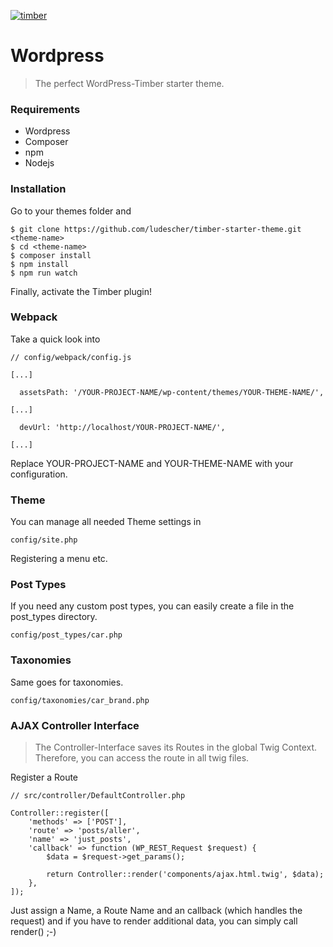 [![timber](https://ps.w.org/timber-library/assets/banner-1544x500.jpg)](https://www.upstatement.com/timber/)

# Wordpress
> The perfect WordPress-Timber starter theme.

### Requirements
* Wordpress
* Composer
* npm
* Nodejs

### Installation

Go to your themes folder and
```
$ git clone https://github.com/ludescher/timber-starter-theme.git <theme-name>
$ cd <theme-name>
$ composer install
$ npm install
$ npm run watch
```
Finally, activate the Timber plugin!

### Webpack
Take a quick look into
```
// config/webpack/config.js

[...]

  assetsPath: '/YOUR-PROJECT-NAME/wp-content/themes/YOUR-THEME-NAME/',

[...]

  devUrl: 'http://localhost/YOUR-PROJECT-NAME/',

[...]
```
Replace YOUR-PROJECT-NAME and YOUR-THEME-NAME with your configuration.

### Theme
You can manage all needed Theme settings in
```
config/site.php
```
Registering a menu etc.

### Post Types
If you need any custom post types, you can easily create a file in the post_types directory.
```
config/post_types/car.php
```

### Taxonomies
Same goes for taxonomies.
```
config/taxonomies/car_brand.php
```

### AJAX Controller Interface
> The Controller-Interface saves its Routes in the global Twig Context. Therefore, you can access the route in all twig files.

Register a Route

```
// src/controller/DefaultController.php

Controller::register([
	'methods' => ['POST'],
	'route' => 'posts/aller',
	'name' => 'just_posts',
	'callback' => function (WP_REST_Request $request) {
		$data = $request->get_params();

		return Controller::render('components/ajax.html.twig', $data);
	},
]);
```
Just assign a Name, a Route Name and an callback (which handles the request) and if you have to render additional data, you can simply call render() ;-)
